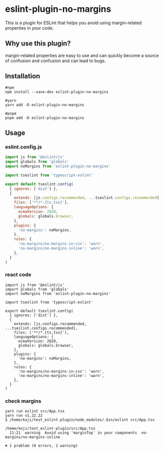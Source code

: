 # eslint-plugin-no-margins

This is a plugin for ESLint that helps you avoid using margin-related properties in your code.

## Why use this plugin?

margin-related properties are easy to use and can quickly become a source of confusion and confusion and can lead to bugs.

## Installation

```shell
#npm
npm install --save-dev eslint-plugin-no-margins

#yarn
yarn add -D eslint-plugin-no-margins

#pnpm
pnpm add -D eslint-plugin-no-margins
```

## Usage

### eslint.config.js

```js
import js from '@eslint/js'
import globals from 'globals'
import noMargins from 'eslint-plugin-no-margins'

import tseslint from 'typescript-eslint'

export default tseslint.config(
  { ignores: ['dist'] },
  {
    extends: [js.configs.recommended, ...tseslint.configs.recommended],
    files: ['**/*.{ts,tsx}'],
    languageOptions: {
      ecmaVersion: 2020,
      globals: globals.browser,
    },
    plugins: {
      'no-margins': noMargins,
    },
    rules: {
      'no-margins/no-margins-in-css': 'warn',
      'no-margins/no-margins-inline': 'warn',
    },
  }
)
```

### react code

```tsx
import js from '@eslint/js'
import globals from 'globals'
import noMargins from 'eslint-plugin-no-margins'

import tseslint from 'typescript-eslint'

export default tseslint.config(
  { ignores: ['dist'] },
  {
    extends: [js.configs.recommended, ...tseslint.configs.recommended],
    files: ['**/*.{ts,tsx}'],
    languageOptions: {
      ecmaVersion: 2020,
      globals: globals.browser,
    },
    plugins: {
      'no-margins': noMargins,
    },
    rules: {
      'no-margins/no-margins-in-css': 'warn',
      'no-margins/no-margins-inline': 'warn',
    },
  }
)
```

### check margins

```shell
yarn run eslint src/App.tsx
yarn run v1.22.22
$ /home/koji/test_eslint-plugin/node_modules/.bin/eslint src/App.tsx

/home/koji/test_eslint-plugin/src/App.tsx
  11:21  warning  Avoid using 'marginTop' in your components  no-margins/no-margins-inline

✖ 1 problem (0 errors, 1 warning)
```

